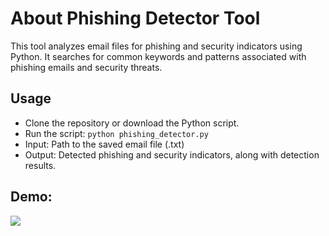 
<!DOCTYPE html>
<html lang="en">
<head>
    <meta charset="UTF-8">
    <meta name="viewport" content="width=device-width, initial-scale=1.0">
   
</head>
<body>

<h1>About Phishing Detector Tool</h1>


<p>This tool analyzes email files for phishing and security indicators using Python. It searches for common keywords and patterns associated with phishing emails and security threats.</p>

<h2>Usage</h2>
<ul>
    <li>Clone the repository or download the Python script.</li>
    <li>Run the script: <code>python phishing_detector.py</code></li>
    <li>Input: Path to the saved email file (.txt)</li>
    <li>Output: Detected phishing and security indicators, along with detection results.</li>
</ul>

 <h2>Demo:</h2> 
    <a href="https://1drv.ms/v/c/245a0c056af66af3/EYMVyATlBoNKiSwJ9mBHJloBj9z9MA15H_UT5JO_uRDhmw?e=GVT2yM">
        <img src="https://img.1drv.ms/v/c/245a0c056af66af3/EYMVyATlBoNKiSwJ9mBHJloBj9z9MA15H_UT5JO_uRDhmw?e=GVT2yM\maxresdefault.jpg">
